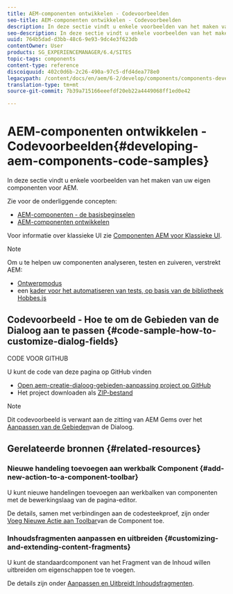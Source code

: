 ```yaml
---
title: AEM-componenten ontwikkelen - Codevoorbeelden
seo-title: AEM-componenten ontwikkelen - Codevoorbeelden
description: In deze sectie vindt u enkele voorbeelden van het maken van uw eigen componenten voor AEM.
seo-description: In deze sectie vindt u enkele voorbeelden van het maken van uw eigen componenten voor AEM.
uuid: 764b5dad-d3bb-48c6-9e93-9dc4e3f623db
contentOwner: User
products: SG_EXPERIENCEMANAGER/6.4/SITES
topic-tags: components
content-type: reference
discoiquuid: 402c0d6b-2c26-490a-97c5-dfd4dea778e0
legacypath: /content/docs/en/aem/6-2/develop/components/components-develop
translation-type: tm+mt
source-git-commit: 7b39a715166eeefdf20eb22a4449068ff1ed0e42

---
```



# AEM-componenten ontwikkelen - Codevoorbeelden{#developing-aem-components-code-samples}

In deze sectie vindt u enkele voorbeelden van het maken van uw eigen componenten voor AEM.

Zie voor de onderliggende concepten:

* [AEM-componenten - de basisbeginselen](/help/sites-developing/components-basics.md)
* [AEM-componenten ontwikkelen](/help/sites-developing/developing-components.md)

Voor informatie over klassieke UI zie [Componenten AEM voor Klassieke UI](/help/sites-developing/developing-components-classic.md).

>[!NOTE]
>
>Om u te helpen uw componenten analyseren, testen en zuiveren, verstrekt AEM:
>
>* [Ontwerpmodus](/help/sites-developing/developer-mode.md)
>* een [kader voor het automatiseren van tests, op basis van de bibliotheek Hobbes.js](/help/sites-developing/hobbes.md)
>



## Codevoorbeeld - Hoe te om de Gebieden van de Dialoog aan te passen {#code-sample-how-to-customize-dialog-fields}

CODE VOOR GITHUB

U kunt de code van deze pagina op GitHub vinden

* [Open aem-creatie-dialoog-gebieden-aanpassing project op GitHub](https://github.com/Adobe-Marketing-Cloud/aem-authoring-dialog-fields-customization)
* Het project downloaden als [ZIP-bestand](https://github.com/Adobe-Marketing-Cloud/aem-authoring-dialog-fields-customization/archive/master.zip)

>[!NOTE]
>
>Dit codevoorbeeld is verwant aan de zitting van AEM Gems over het [Aanpassen van de Gebieden](https://docs.adobe.com/content/ddc/en/gems/customizing-dialog-fields-in-touch-ui.html)van de Dialoog.

## Gerelateerde bronnen {#related-resources}

### Nieuwe handeling toevoegen aan werkbalk Component {#add-new-action-to-a-component-toolbar}

U kunt nieuwe handelingen toevoegen aan werkbalken van componenten met de bewerkingslaag van de pagina-editor.

De details, samen met verbindingen aan de codesteekproef, zijn onder [Voeg Nieuwe Actie aan Toolbar](/help/sites-developing/customizing-page-authoring-touch.md#add-new-action-to-a-component-toolbar)van de Component toe.

### Inhoudsfragmenten aanpassen en uitbreiden {#customizing-and-extending-content-fragments}

U kunt de standaardcomponent van het Fragment van de Inhoud willen uitbreiden om eigenschappen toe te voegen.

De details zijn onder [Aanpassen en Uitbreidt Inhoudsfragmenten](/help/sites-developing/customizing-content-fragments.md).

